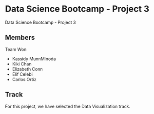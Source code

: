 # Data Science Bootcamp - Project 3

Data Science Bootcamp - Project 3

## Members

Team Won

* Kassidy MunnMinoda
* Kiki Chan
* Elizabeth Conn
* Elif Celebi
* Carlos Ortiz

## Track

For this project, we have selected the Data Visualization track.

